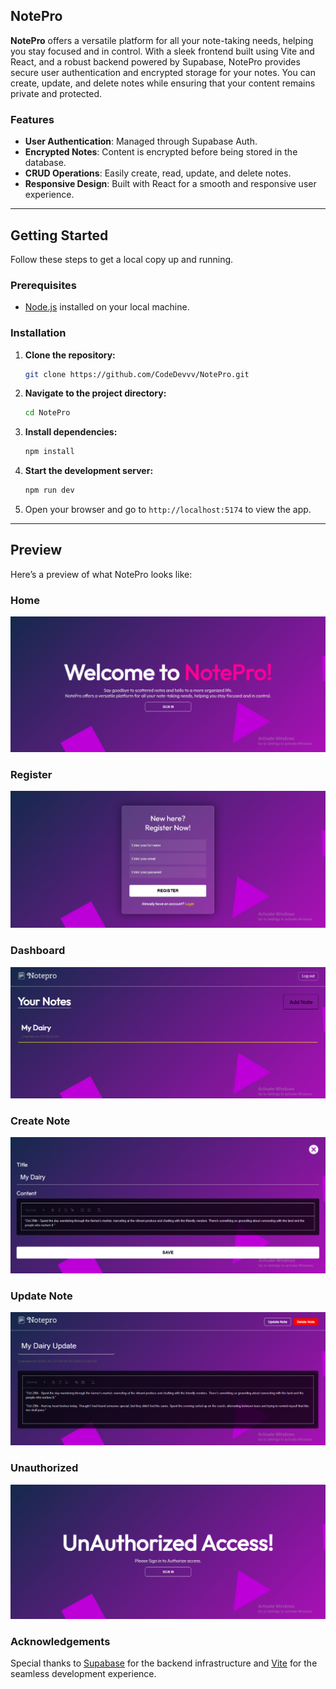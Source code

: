 ## NotePro

**NotePro** offers a versatile platform for all your note-taking needs, helping you stay focused and in control. With a sleek frontend built using Vite and React, and a robust backend powered by Supabase, NotePro provides secure user authentication and encrypted storage for your notes. You can create, update, and delete notes while ensuring that your content remains private and protected.

### Features

- **User Authentication**: Managed through Supabase Auth.
- **Encrypted Notes**: Content is encrypted before being stored in the database.
- **CRUD Operations**: Easily create, read, update, and delete notes.
- **Responsive Design**: Built with React for a smooth and responsive user experience.

---

## Getting Started

Follow these steps to get a local copy up and running.

### Prerequisites

- [Node.js](https://nodejs.org/) installed on your local machine.

### Installation

1. **Clone the repository:**

   ```bash
   git clone https://github.com/CodeDevvv/NotePro.git
   ```

2. **Navigate to the project directory:**

   ```bash
   cd NotePro
   ```

3. **Install dependencies:**

   ```bash
   npm install
   ```

4. **Start the development server:**

   ```bash
   npm run dev
   ```

5. Open your browser and go to `http://localhost:5174` to view the app.

---

## Preview

Here’s a preview of what NotePro looks like:

### Home
![Home](./src/Images/Screenshots/Home.png)

### Register
![Register](./src/Images/Screenshots/Register.png)

### Dashboard
![Dashboard](./src/Images/Screenshots/Dashboard.png)

### Create Note
![Create Note](./src/Images/Screenshots/CreateNote.png)

### Update Note
![Update Note](./src/Images/Screenshots/UpdateNotes.png)

### Unauthorized
![Unauthorized](./src/Images/Screenshots/UnauthorizedAccess.png)



### Acknowledgements

Special thanks to [Supabase](https://supabase.com/) for the backend infrastructure and [Vite](https://vitejs.dev/) for the seamless development experience.

